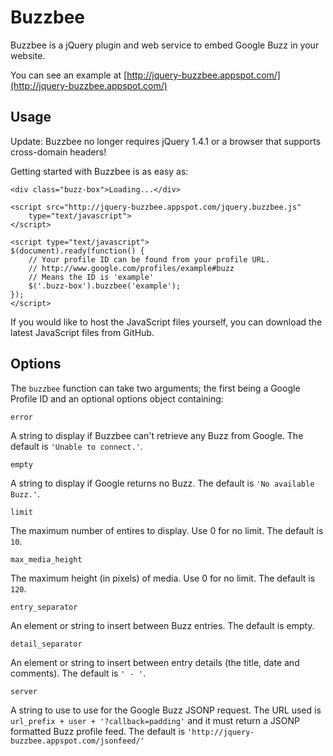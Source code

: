 Buzzbee
=======

Buzzbee is a jQuery plugin and web service to embed Google Buzz in your website.

You can see an example at
[http://jquery-buzzbee.appspot.com/](http://jquery-buzzbee.appspot.com/)

Usage
-----

Update: Buzzbee no longer requires jQuery 1.4.1 or a browser that supports
cross-domain headers!

Getting started with Buzzbee is as easy as:

    <div class="buzz-box">Loading...</div>

    <script src="http://jquery-buzzbee.appspot.com/jquery.buzzbee.js"
        type="text/javascript">
    </script>

    <script type="text/javascript">
    $(document).ready(function() {
        // Your profile ID can be found from your profile URL.
        // http://www.google.com/profiles/example#buzz
        // Means the ID is 'example'
        $('.buzz-box').buzzbee('example');
    });
    </script>

If you would like to host the JavaScript files yourself, you can download the
latest JavaScript files from GitHub.

Options
-------

The `buzzbee` function can take two arguments; the first being a Google Profile
ID and an optional options object containing:

`error`

A string to display if Buzzbee can't retrieve any Buzz from Google. The default
is `'Unable to connect.'`.

`empty`

A string to display if Google returns no Buzz. The default is `'No available
Buzz.'`.

`limit`

The maximum number of entires to display. Use 0 for no limit. The default is
`10`.

`max_media_height`

The maximum height (in pixels) of media. Use 0 for no limit. The default is
`120`.

`entry_separator`

An element or string to insert between Buzz entries. The default is empty.

`detail_separator`

An element or string to insert between entry details (the title, date and
comments). The default is `' - '`.

`server`

A string to use to use for the Google Buzz JSONP request. The URL used is
`url_prefix + user + '?callback=padding'` and it must return a JSONP formatted
Buzz profile feed. The default is
`'http://jquery-buzzbee.appspot.com/jsonfeed/'`
